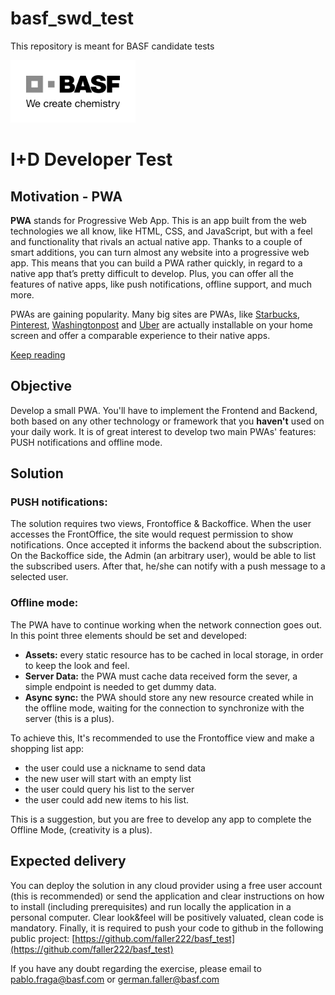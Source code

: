# basf_swd_test
This repository is meant for BASF candidate tests


<img src="./statics/basf.png?raw=true" alt="logo" width="200px"/>

# I+D Developer Test

## Motivation - PWA

__PWA__ stands for Progressive Web App. This is an app built from the web technologies we all know,
like HTML, CSS, and JavaScript, but with a feel and functionality that rivals an actual native app. 
Thanks to a couple of smart additions, you can turn almost any website into a progressive web app. 
This means that you can build a PWA rather quickly, in regard to a native app that’s pretty difficult to develop. 
Plus, you can offer all the features of native apps, like push notifications, offline support, and much more.

PWAs are gaining popularity. Many big sites are PWAs, like [Starbucks](Starbucks.com), 
[Pinterest](Pinterest.com), [Washingtonpost](Washingtonpost.com) and [Uber](Uber.com) 
are actually installable on your home screen and offer a comparable experience to their native apps.

[Keep reading](https://yoast.com/what-is-a-progressive-web-app-pwa/)


## Objective

Develop a small PWA. You'll have to implement the Frontend and Backend, both based on any other technology or framework that you __haven't__ used on your daily work.
It is of great interest to develop two main PWAs' features: PUSH notifications and offline mode.


## Solution

### PUSH notifications:

The solution requires two views, Frontoffice & Backoffice.
When the user accesses the FrontOffice, the site would request permission to show notifications. 
Once accepted it informs the backend about the subscription.
On the Backoffice side, the Admin (an arbitrary user), would be able to list the subscribed users.
After that, he/she can notify with a push message to a selected user.

### Offline mode:
The PWA have to continue working when the network connection goes out.
In this point three elements should be set and developed: 
- __Assets:__ every static resource has to be cached in local storage, in order to keep the look and feel.
- __Server Data:__ the PWA must cache data received form the sever, a simple endpoint is needed to get dummy data.
- __Async sync:__ the PWA should store any new resource created while in the offline mode, waiting for the connection to synchronize with the server (this is a plus).

To achieve this, It's recommended to use the Frontoffice view and make a shopping list app:
- the user could use a nickname to send data
- the new user will start with an empty list
- the user could query his list to the server
- the user could add new items to his list.

This is a suggestion, but you are free to develop any app to complete the Offline Mode, (creativity is a plus).

## Expected delivery
You can deploy the solution in any cloud provider using a free user account (this is recommended) or send the application and clear instructions on how to install (including prerequisites) and run locally the application in a personal computer.
Clear look&feel will be positively valuated, clean code is mandatory.
Finally, it is required to push your code to github in the following public project: [https://github.com/faller222/basf_test](https://github.com/faller222/basf_test)
 
 
If you have any doubt regarding the exercise, please email to [pablo.fraga@basf.com](mailto:pablo.fraga@basf.com) or [german.faller@basf.com](mailto:german.faller@basf.com) 
